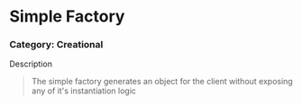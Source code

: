 # Simple Factory

### Category: Creational

Description

> The simple factory generates an object for the client without exposing any of it's instantiation logic